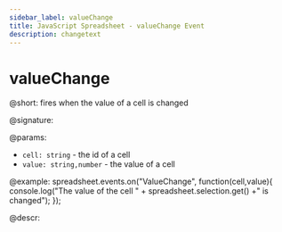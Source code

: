 ```yaml
---
sidebar_label: valueChange
title: JavaScript Spreadsheet - valueChange Event
description: changetext
---
```


# valueChange

@short: fires when the value of a cell is changed

@signature:

@params:
- `cell: string` - the id of a cell
- `value: string,number` - the value of a cell

@example:
spreadsheet.events.on("ValueChange", function(cell,value){
  console.log("The value of the cell " + spreadsheet.selection.get() +" is changed");
});

@descr:
